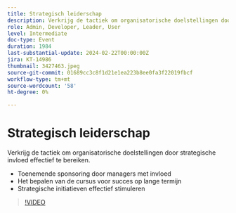 ```yaml
---
title: Strategisch leiderschap
description: Verkrijg de tactiek om organisatorische doelstellingen door strategische invloed effectief te bereiken.- Verhoging van de sponsoring door de uitvoerende macht met invloed - Het bepalen van de koers voor succes op lange termijn - Doeltreffende sturing van strategische initiatieven
role: Admin, Developer, Leader, User
level: Intermediate
doc-type: Event
duration: 1984
last-substantial-update: 2024-02-22T00:00:00Z
jira: KT-14986
thumbnail: 3427463.jpeg
source-git-commit: 01689cc3c8f1d21e1ea223b8ee0fa3f22019fbcf
workflow-type: tm+mt
source-wordcount: '58'
ht-degree: 0%

---
```



# Strategisch leiderschap

Verkrijg de tactiek om organisatorische doelstellingen door strategische invloed effectief te bereiken.

- Toenemende sponsoring door managers met invloed
- Het bepalen van de cursus voor succes op lange termijn
- Strategische initiatieven effectief stimuleren

>[!VIDEO](https://video.tv.adobe.com/v/3427463/?learn=on)
